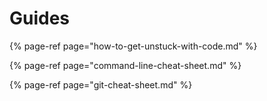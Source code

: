 # Guides

{% page-ref page="how-to-get-unstuck-with-code.md" %}

{% page-ref page="command-line-cheat-sheet.md" %}

{% page-ref page="git-cheat-sheet.md" %}

